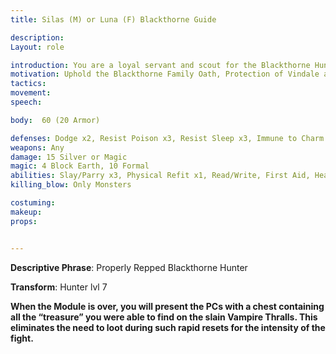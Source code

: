 ```yaml
---
title: Silas (M) or Luna (F) Blackthorne Guide

description: 
Layout: role

introduction: You are a loyal servant and scout for the Blackthorne Hunter Family. Your years of service, short may they be, but very eventful. You have lasted longer than the others who took the Oath when you did. You hope to be promoted to a proper Hunter one day but the thought also scares you having to be the last line of hope for humanity against the forces of Darkness.
motivation: Uphold the Blackthorne Family Oath, Protection of Vindale and its Citizens
tactics: 
movement:
speech:

body:  60 (20 Armor)

defenses: Dodge x2, Resist Poison x3, Resist Sleep x3, Immune to Charm (Blackthorne Oath), Resist Physical x1
weapons: Any
damage: 15 Silver or Magic
magic: 4 Block Earth, 10 Formal
abilities: Slay/Parry x3, Physical Refit x1, Read/Write, First Aid, Healing Arts
killing_blow: Only Monsters

costuming: 
makeup:
props: 


---
```


**Descriptive Phrase**: Properly Repped Blackthorne Hunter

**Transform**: Hunter lvl 7

**When the Module is over, you will present the PCs with a chest containing all the “treasure” you were able to find on the slain Vampire Thralls. This eliminates the need to loot during such rapid resets for the intensity of the fight.**

 
